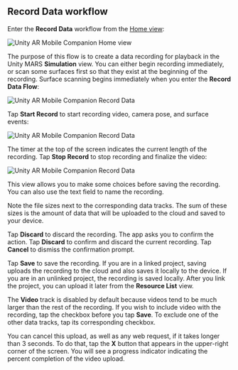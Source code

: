 ## Record Data workflow

Enter the **Record Data** workflow from the [Home view](companion-home-view.md):

![Unity AR Mobile Companion Home view](images/home-record-data.png)

The purpose of this flow is to create a data recording for playback in the Unity MARS **Simulation** view. You can either begin recording immediately, or scan some surfaces first so that they exist at the beginning of the recording. Surface scanning begins immediately when you enter the **Record Data Flow**:

![Unity AR Mobile Companion Record Data](images/record-data-1.png)

Tap **Start Record** to start recording video, camera pose, and surface events:

![Unity AR Mobile Companion Record Data](images/record-data-2.png)

The timer at the top of the screen indicates the current length of the recording. Tap **Stop Record** to stop recording and finalize the video:

![Unity AR Mobile Companion Record Data](images/record-data-3.png)

This view allows you to make some choices before saving the recording. You can also use the text field to name the recording.

Note the file sizes next to the corresponding data tracks. The sum of these sizes is the amount of data that will be uploaded to the cloud and saved to your device.

Tap **Discard** to discard the recording. The app asks you to confirm the action. Tap **Discard** to confirm and discard the current recording. Tap **Cancel** to dismiss the confirmation prompt.

Tap **Save** to save the recording. If you are in a linked project, saving uploads the recording to the cloud and also saves it locally to the device. If you are in an unlinked project, the recording is saved locally. After you link the project, you can upload it later from the **Resource List** view.

The **Video** track is disabled by default because videos tend to be much larger than the rest of the recording. If you wish to include video with the recording, tap the checkbox before you tap **Save**. To exclude one of the other data tracks, tap its corresponding checkbox.

You can cancel this upload, as well as any web request, if it takes longer than 3 seconds. To do that, tap the **X** button that appears in the upper-right corner of the screen. You will see a progress indicator indicating the percent completion of the video upload.
